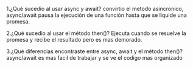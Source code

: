 1.¿Qué sucedio al usar async y await?
convirtio el metodo asincronico, async/await pausa la ejecución de una función hasta que se liquide una promesa.



2.¿Qué sucedio al usar el método then()?
Ejecuta cuando se resuelve la promesa y recibe el resultado pero es mas demorado.


3.¿Qué diferencias encontraste entre async, await y el método then()?
  async/await es mas facil de trabajar y se ve el codigo mas organizado


